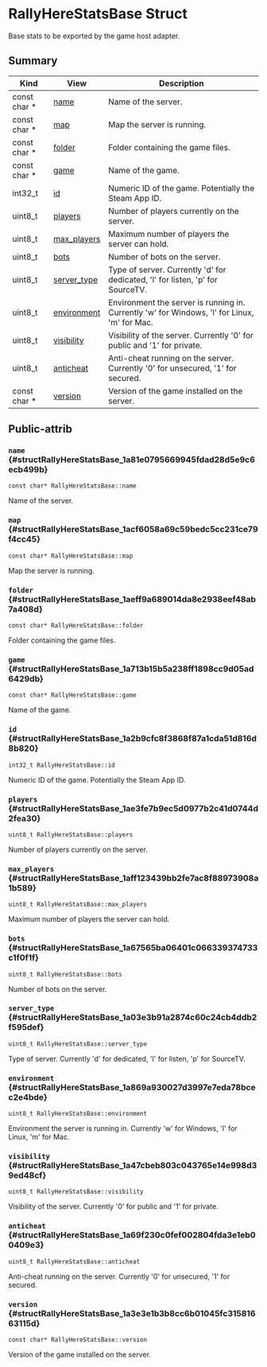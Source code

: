 # RallyHereStatsBase Struct

Base stats to be exported by the game host adapter.

## Summary
| Kind | View | Description |
|------|------|-------------|
|const char *|[name](structRallyHereStatsBase.xml.md#structRallyHereStatsBase_1a81e0795669945fdad28d5e9c6ecb499b)|Name of the server.|
|const char *|[map](structRallyHereStatsBase.xml.md#structRallyHereStatsBase_1acf6058a69c59bedc5cc231ce79f4cc45)|Map the server is running.|
|const char *|[folder](structRallyHereStatsBase.xml.md#structRallyHereStatsBase_1aeff9a689014da8e2938eef48ab7a408d)|Folder containing the game files.|
|const char *|[game](structRallyHereStatsBase.xml.md#structRallyHereStatsBase_1a713b15b5a238ff1898cc9d05ad6429db)|Name of the game.|
|int32_t|[id](structRallyHereStatsBase.xml.md#structRallyHereStatsBase_1a2b9cfc8f3868f87a1cda51d816d8b820)|Numeric ID of the game. Potentially the Steam App ID.|
|uint8_t|[players](structRallyHereStatsBase.xml.md#structRallyHereStatsBase_1ae3fe7b9ec5d0977b2c41d0744d2fea30)|Number of players currently on the server.|
|uint8_t|[max_players](structRallyHereStatsBase.xml.md#structRallyHereStatsBase_1aff123439bb2fe7ac8f88973908a1b589)|Maximum number of players the server can hold.|
|uint8_t|[bots](structRallyHereStatsBase.xml.md#structRallyHereStatsBase_1a67565ba06401c066339374733c1f0f1f)|Number of bots on the server.|
|uint8_t|[server_type](structRallyHereStatsBase.xml.md#structRallyHereStatsBase_1a03e3b91a2874c60c24cb4ddb2f595def)|Type of server. Currently 'd' for dedicated, 'l' for listen, 'p' for SourceTV.|
|uint8_t|[environment](structRallyHereStatsBase.xml.md#structRallyHereStatsBase_1a869a930027d3997e7eda78bcec2e4bde)|Environment the server is running in. Currently 'w' for Windows, 'l' for Linux, 'm' for Mac.|
|uint8_t|[visibility](structRallyHereStatsBase.xml.md#structRallyHereStatsBase_1a47cbeb803c043765e14e998d39ed48cf)|Visibility of the server. Currently '0' for public and '1' for private.|
|uint8_t|[anticheat](structRallyHereStatsBase.xml.md#structRallyHereStatsBase_1a69f230c0fef002804fda3e1eb00409e3)|Anti-cheat running on the server. Currently '0' for unsecured, '1' for secured.|
|const char *|[version](structRallyHereStatsBase.xml.md#structRallyHereStatsBase_1a3e3e1b3b8cc6b01045fc31581663115d)|Version of the game installed on the server.|
## Public-attrib



### `name` {#structRallyHereStatsBase_1a81e0795669945fdad28d5e9c6ecb499b}

`const char* RallyHereStatsBase::name`

Name of the server.




### `map` {#structRallyHereStatsBase_1acf6058a69c59bedc5cc231ce79f4cc45}

`const char* RallyHereStatsBase::map`

Map the server is running.




### `folder` {#structRallyHereStatsBase_1aeff9a689014da8e2938eef48ab7a408d}

`const char* RallyHereStatsBase::folder`

Folder containing the game files.




### `game` {#structRallyHereStatsBase_1a713b15b5a238ff1898cc9d05ad6429db}

`const char* RallyHereStatsBase::game`

Name of the game.




### `id` {#structRallyHereStatsBase_1a2b9cfc8f3868f87a1cda51d816d8b820}

`int32_t RallyHereStatsBase::id`

Numeric ID of the game. Potentially the Steam App ID.




### `players` {#structRallyHereStatsBase_1ae3fe7b9ec5d0977b2c41d0744d2fea30}

`uint8_t RallyHereStatsBase::players`

Number of players currently on the server.




### `max_players` {#structRallyHereStatsBase_1aff123439bb2fe7ac8f88973908a1b589}

`uint8_t RallyHereStatsBase::max_players`

Maximum number of players the server can hold.




### `bots` {#structRallyHereStatsBase_1a67565ba06401c066339374733c1f0f1f}

`uint8_t RallyHereStatsBase::bots`

Number of bots on the server.




### `server_type` {#structRallyHereStatsBase_1a03e3b91a2874c60c24cb4ddb2f595def}

`uint8_t RallyHereStatsBase::server_type`

Type of server. Currently 'd' for dedicated, 'l' for listen, 'p' for SourceTV.




### `environment` {#structRallyHereStatsBase_1a869a930027d3997e7eda78bcec2e4bde}

`uint8_t RallyHereStatsBase::environment`

Environment the server is running in. Currently 'w' for Windows, 'l' for Linux, 'm' for Mac.




### `visibility` {#structRallyHereStatsBase_1a47cbeb803c043765e14e998d39ed48cf}

`uint8_t RallyHereStatsBase::visibility`

Visibility of the server. Currently '0' for public and '1' for private.




### `anticheat` {#structRallyHereStatsBase_1a69f230c0fef002804fda3e1eb00409e3}

`uint8_t RallyHereStatsBase::anticheat`

Anti-cheat running on the server. Currently '0' for unsecured, '1' for secured.




### `version` {#structRallyHereStatsBase_1a3e3e1b3b8cc6b01045fc31581663115d}

`const char* RallyHereStatsBase::version`

Version of the game installed on the server.





